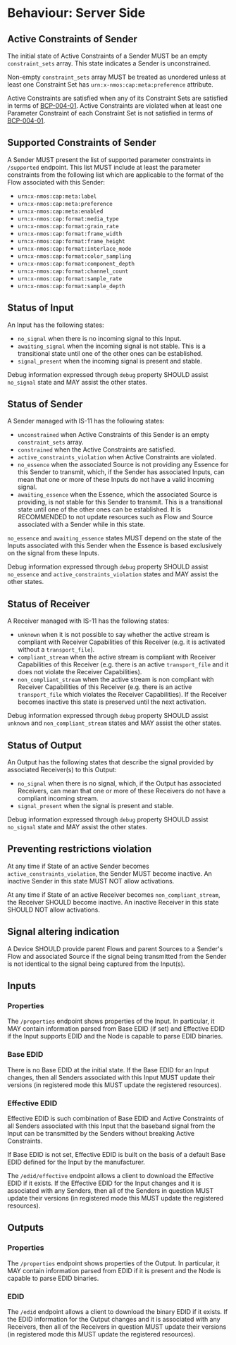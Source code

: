 # Behaviour: Server Side

## Active Constraints of Sender

The initial state of Active Constraints of a Sender MUST be an empty `constraint_sets` array. This state indicates a Sender is unconstrained.

Non-empty `constraint_sets` array MUST be treated as unordered unless at least one Constraint Set has `urn:x-nmos:cap:meta:preference` attribute.

Active Constraints are satisfied when any of its Constraint Sets are satisfied in terms of [BCP-004-01][BCP-004-01].
Active Constraints are violated when at least one Parameter Constraint of each Constraint Set is not satisfied in terms of [BCP-004-01][BCP-004-01].

## Supported Constraints of Sender

A Sender MUST present the list of supported parameter constraints in `/supported` endpoint. This list MUST include at least the parameter constraints from the following list which are applicable to the format of the Flow associated with this Sender:
- `urn:x-nmos:cap:meta:label`
- `urn:x-nmos:cap:meta:preference`
- `urn:x-nmos:cap:meta:enabled`
- `urn:x-nmos:cap:format:media_type`
- `urn:x-nmos:cap:format:grain_rate`
- `urn:x-nmos:cap:format:frame_width`
- `urn:x-nmos:cap:format:frame_height`
- `urn:x-nmos:cap:format:interlace_mode`
- `urn:x-nmos:cap:format:color_sampling`
- `urn:x-nmos:cap:format:component_depth`
- `urn:x-nmos:cap:format:channel_count`
- `urn:x-nmos:cap:format:sample_rate`
- `urn:x-nmos:cap:format:sample_depth`

## Status of Input

An Input has the following states:
- `no_signal` when there is no incoming signal to this Input.
- `awaiting_signal` when the incoming signal is not stable. This is a transitional state until one of the other ones can be established.
- `signal_present` when the incoming signal is present and stable.

Debug information expressed through `debug` property SHOULD assist `no_signal` state and MAY assist the other states.

## Status of Sender

A Sender managed with IS-11 has the following states:
- `unconstrained` when Active Constraints of this Sender is an empty `constraint_sets` array.
- `constrained` when the Active Constraints are satisfied.
- `active_constraints_violation` when Active Constraints are violated.
- `no_essence` when the associated Source is not providing any Essence for this Sender to transmit, which, if the Sender has associated Inputs, can mean that one or more of these Inputs do not have a valid incoming signal.
- `awaiting_essence` when the Essence, which the associated Source is providing, is not stable for this Sender to transmit. This is a transitional state until one of the other ones can be established. It is RECOMMENDED to not update resources such as Flow and Source associated with a Sender while in this state.

`no_essence` and `awaiting_essence` states MUST depend on the state of the Inputs associated with this Sender when the Essence is based exclusively on the signal from these Inputs.

Debug information expressed through `debug` property SHOULD assist `no_essence` and `active_constraints_violation` states and MAY assist the other states.

## Status of Receiver

A Receiver managed with IS-11 has the following states:
- `unknown` when it is not possible to say whether the active stream is compliant with Receiver Capabilities of this Receiver (e.g. it is activated without a `transport_file`).
- `compliant_stream` when the active stream is compliant with Receiver Capabilities of this Receiver (e.g. there is an active `transport_file` and it does not violate the Receiver Capabilities).
- `non_compliant_stream` when the active stream is non compliant with Receiver Capabilities of this Receiver (e.g. there is an active `transport_file` which violates the Receiver Capabilities). If the Receiver becomes inactive this state is preserved until the next activation.

Debug information expressed through `debug` property SHOULD assist `unknown` and `non_compliant_stream` states and MAY assist the other states.

## Status of Output

An Output has the following states that describe the signal provided by associated Receiver(s) to this Output:
- `no_signal` when there is no signal, which, if the Output has associated Receivers, can mean that one or more of these Receivers do not have a compliant incoming stream.
- `signal_present` when the signal is present and stable.

Debug information expressed through `debug` property SHOULD assist `no_signal` state and MAY assist the other states.

## Preventing restrictions violation

At any time if State of an active Sender becomes `active_constraints_violation`, the Sender MUST become inactive. An inactive Sender in this state MUST NOT allow activations.

At any time if State of an active Receiver becomes `non_compliant_stream`, the Receiver SHOULD become inactive. An inactive Receiver in this state SHOULD NOT allow activations.

## Signal altering indication

A Device SHOULD provide parent Flows and parent Sources to a Sender's Flow and associated Source if the signal being transmitted from the Sender is not identical to the signal being captured from the Input(s).

## Inputs

### Properties

The `/properties` endpoint shows properties of the Input. In particular, it MAY contain information parsed from Base EDID (if set) and Effective EDID if the Input supports EDID and the Node is capable to parse EDID binaries.

### Base EDID

There is no Base EDID at the initial state. If the Base EDID for an Input changes, then all Senders associated with this Input MUST update their versions (in registered mode this MUST update the registered resources).

### Effective EDID

Effective EDID is such combination of Base EDID and Active Constraints of all Senders associated with this Input that the baseband signal from the Input can be transmitted by the Senders without breaking Active Constraints.

If Base EDID is not set, Effective EDID is built on the basis of a default Base EDID defined for the Input by the manufacturer.

The `/edid/effective` endpoint allows a client to download the Effective EDID if it exists. If the Effective EDID for the Input changes and it is associated with any Senders, then all of the Senders in question MUST update their versions (in registered mode this MUST update the registered resources).

## Outputs

### Properties

The `/properties` endpoint shows properties of the Output. In particular, it MAY contain information parsed from EDID if it is present and the Node is capable to parse EDID binaries.

### EDID

The `/edid` endpoint allows a client to download the binary EDID if it exists. If the EDID information for the Output changes and it is associated with any Receivers, then all of the Receivers in question MUST update their versions (in registered mode this MUST update the registered resources).

[BCP-004-01]: https://specs.amwa.tv/bcp-004-01/
